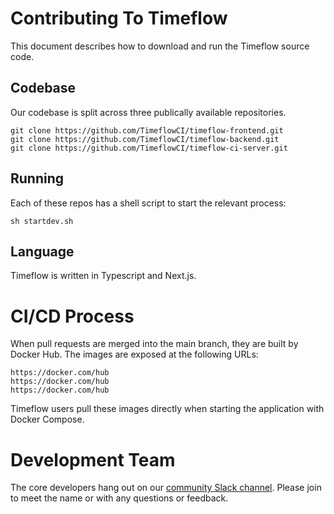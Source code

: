 
# Contributing To Timeflow

This document describes how to download and run the Timeflow source code.  

## Codebase

Our codebase is split across three publically available repositories.

```
git clone https://github.com/TimeflowCI/timeflow-frontend.git
git clone https://github.com/TimeflowCI/timeflow-backend.git
git clone https://github.com/TimeflowCI/timeflow-ci-server.git
```

## Running 

Each of these repos has a shell script to start the relevant process:

```
sh startdev.sh
```

## Language

Timeflow is written in Typescript and Next.js.  

# CI/CD Process

When pull requests are merged into the main branch, they are built by Docker Hub.  The images are exposed at the following URLs:

```
https://docker.com/hub
https://docker.com/hub
https://docker.com/hub
```

Timeflow users pull these images directly when starting the application with Docker Compose.  

# Development Team

The core developers hang out on our [community Slack channel](https://wearetimeflow.slack.com/).  Please join to meet the name or with any questions or feedback.
